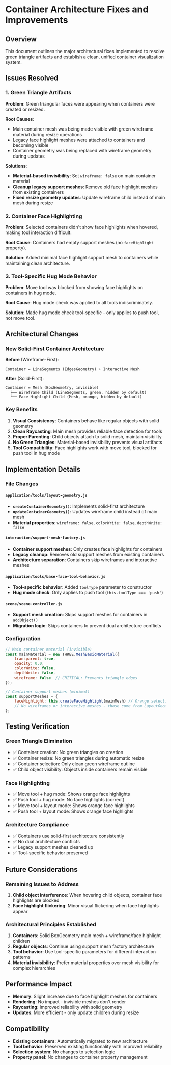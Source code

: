 # Container Architecture Fixes and Improvements

## Overview
This document outlines the major architectural fixes implemented to resolve green triangle artifacts and establish a clean, unified container visualization system.

## Issues Resolved

### 1. Green Triangle Artifacts
**Problem**: Green triangular faces were appearing when containers were created or resized.

**Root Causes**:
- Main container mesh was being made visible with green wireframe material during resize operations
- Legacy face highlight meshes were attached to containers and becoming visible
- Container geometry was being replaced with wireframe geometry during updates

**Solutions**:
- **Material-based invisibility**: Set `wireframe: false` on main container material
- **Cleanup legacy support meshes**: Remove old face highlight meshes from existing containers
- **Fixed resize geometry updates**: Update wireframe child instead of main mesh during resize

### 2. Container Face Highlighting
**Problem**: Selected containers didn't show face highlights when hovered, making tool interaction difficult.

**Root Cause**: Containers had empty support meshes (no `faceHighlight` property).

**Solution**: Added minimal face highlight support mesh to containers while maintaining clean architecture.

### 3. Tool-Specific Hug Mode Behavior
**Problem**: Move tool was blocked from showing face highlights on containers in hug mode.

**Root Cause**: Hug mode check was applied to all tools indiscriminately.

**Solution**: Made hug mode check tool-specific - only applies to push tool, not move tool.

## Architectural Changes

### New Solid-First Container Architecture

**Before** (Wireframe-First):
```
Container = LineSegments (EdgesGeometry) + Interactive Mesh
```

**After** (Solid-First):
```
Container = Mesh (BoxGeometry, invisible)
  ├── Wireframe Child (LineSegments, green, hidden by default)
  └── Face Highlight Child (Mesh, orange, hidden by default)
```

### Key Benefits

1. **Visual Consistency**: Containers behave like regular objects with solid geometry
2. **Clean Raycasting**: Main mesh provides reliable face detection for tools
3. **Proper Parenting**: Child objects attach to solid mesh, maintain visibility
4. **No Green Triangles**: Material-based invisibility prevents visual artifacts
5. **Tool Compatibility**: Face highlights work with move tool, blocked for push tool in hug mode

## Implementation Details

### File Changes

#### `application/tools/layout-geometry.js`
- **`createContainerGeometry()`**: Implements solid-first architecture
- **`updateContainerGeometry()`**: Updates wireframe child instead of main mesh
- **Material properties**: `wireframe: false`, `colorWrite: false`, `depthWrite: false`

#### `interaction/support-mesh-factory.js`
- **Container support meshes**: Only creates face highlights for containers
- **Legacy cleanup**: Removes old support meshes from existing containers
- **Architecture separation**: Containers skip wireframes and interactive meshes

#### `application/tools/base-face-tool-behavior.js`
- **Tool-specific behavior**: Added `toolType` parameter to constructor
- **Hug mode check**: Only applies to push tool (`this.toolType === 'push'`)

#### `scene/scene-controller.js`
- **Support mesh creation**: Skips support meshes for containers in `addObject()`
- **Migration logic**: Skips containers to prevent dual architecture conflicts

### Configuration

```javascript
// Main container material (invisible)
const mainMaterial = new THREE.MeshBasicMaterial({
    transparent: true,
    opacity: 0.0,
    colorWrite: false,
    depthWrite: false,
    wireframe: false  // CRITICAL: Prevents triangle edges
});

// Container support meshes (minimal)
const supportMeshes = {
    faceHighlight: this.createFaceHighlight(mainMesh) // Orange selection color
    // No wireframes or interactive meshes - those come from LayoutGeometry
};
```

## Testing Verification

### Green Triangle Elimination
- ✅ Container creation: No green triangles on creation
- ✅ Container resize: No green triangles during automatic resize
- ✅ Container selection: Only clean green wireframe outline
- ✅ Child object visibility: Objects inside containers remain visible

### Face Highlighting
- ✅ Move tool + hug mode: Shows orange face highlights
- ✅ Push tool + hug mode: No face highlights (correct)
- ✅ Move tool + layout mode: Shows orange face highlights
- ✅ Push tool + layout mode: Shows orange face highlights

### Architecture Compliance
- ✅ Containers use solid-first architecture consistently
- ✅ No dual architecture conflicts
- ✅ Legacy support meshes cleaned up
- ✅ Tool-specific behavior preserved

## Future Considerations

### Remaining Issues to Address
1. **Child object interference**: When hovering child objects, container face highlights are blocked
2. **Face highlight flickering**: Minor visual flickering when face highlights appear

### Architectural Principles Established
1. **Containers**: Solid BoxGeometry main mesh + wireframe/face highlight children
2. **Regular objects**: Continue using support mesh factory architecture
3. **Tool behavior**: Use tool-specific parameters for different interaction patterns
4. **Material invisibility**: Prefer material properties over mesh visibility for complex hierarchies

## Performance Impact

- **Memory**: Slight increase due to face highlight meshes for containers
- **Rendering**: No impact - invisible meshes don't render
- **Raycasting**: Improved reliability with solid geometry
- **Updates**: More efficient - only update children during resize

## Compatibility

- **Existing containers**: Automatically migrated to new architecture
- **Tool behavior**: Preserved existing functionality with improved reliability
- **Selection system**: No changes to selection logic
- **Property panel**: No changes to container property management